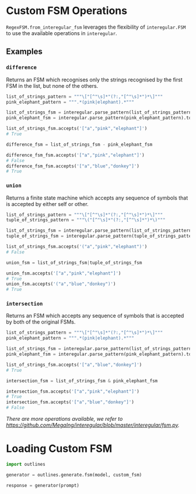 # Custom FSM Operations

```RegexFSM.from_interegular_fsm``` leverages the flexibility of ```interegular.FSM``` to use the available operations in ```interegular```.

## Examples

### ```difference```

Returns an FSM which recognises only the strings recognised by the first FSM in the list, but none of the others.

```python
list_of_strings_pattern = """\["[^"\s]*"(?:,"[^"\s]*")*\]"""
pink_elephant_pattern = """.*(pink|elephant).*"""

list_of_strings_fsm = interegular.parse_pattern(list_of_strings_pattern).to_fsm()
pink_elephant_fsm = interegular.parse_pattern(pink_elephant_pattern).to_fsm()

list_of_strings_fsm.accepts('["a","pink","elephant"]')
# True

difference_fsm = list_of_strings_fsm - pink_elephant_fsm

difference_fsm_fsm.accepts('["a","pink","elephant"]')
# False
difference_fsm_fsm.accepts('["a","blue","donkey"]')
# True
```

### ```union```

Returns a finite state machine which accepts any sequence of symbols that is accepted by either self or other.

```python
list_of_strings_pattern = """\["[^"\s]*"(?:,"[^"\s]*")*\]"""
tuple_of_strings_pattern = """\("[^"\s]*"(?:,"[^"\s]*")*\)"""

list_of_strings_fsm = interegular.parse_pattern(list_of_strings_pattern).to_fsm()
tuple_of_strings_fsm = interegular.parse_pattern(tuple_of_strings_pattern).to_fsm()

list_of_strings_fsm.accepts('("a","pink","elephant")')
# False

union_fsm = list_of_strings_fsm|tuple_of_strings_fsm

union_fsm.accepts('["a","pink","elephant"]')
# True
union_fsm.accepts('("a","blue","donkey")')
# True
```

### ```intersection```

Returns an FSM which accepts any sequence of symbols that is accepted by both of the original FSMs.

```python
list_of_strings_pattern = """\["[^"\s]*"(?:,"[^"\s]*")*\]"""
pink_elephant_pattern = """.*(pink|elephant).*"""

list_of_strings_fsm = interegular.parse_pattern(list_of_strings_pattern).to_fsm()
pink_elephant_fsm = interegular.parse_pattern(pink_elephant_pattern).to_fsm()

list_of_strings_fsm.accepts('["a","blue","donkey"]')
# True

intersection_fsm = list_of_strings_fsm & pink_elephant_fsm

intersection_fsm.accepts('["a","pink","elephant"]')
# True
intersection_fsm.accepts('["a","blue","donkey"]')
# False
```

_There are more operations available, we refer to https://github.com/MegaIng/interegular/blob/master/interegular/fsm.py._

# Loading Custom FSM

```python
import outlines

generator = outlines.generate.fsm(model, custom_fsm)

response = generator(prompt)
```
